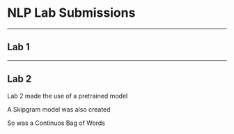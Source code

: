 # NLP Lab Submissions
---

## Lab 1

---

## Lab 2

Lab 2 made the use of a pretrained model

A Skipgram model was also created

So was a Continuos Bag of Words 